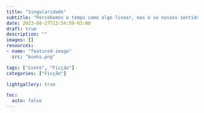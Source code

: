 ```yaml
---
title: "Singularidade"
subtitle: "Percebemos o tempo como algo linear, mas e se nossos sentidos estiverem errados ?"
date: 2023-08-27T13:54:59-03:00
draft: true
description: ""
images: []
resources:
- name: "featured-image"
  src: "books.png"

tags: ["Conto", "Ficção"]
categories: ["Ficção"]

lightgallery: true

toc:
  auto: false
---
```


